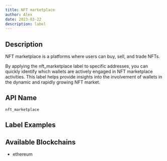 ```yaml
---
title: NFT marketplace
author: Alex
date: 2023-03-22
description: label
---
```


## Description

NFT marketplace is a platforms where users can buy, sell, and trade NFTs.

By applying the nft_marketplace label to specific addresses, you can quickly identify which wallets are actively engaged in NFT marketplace activities. This label helps provide insights into the involvement of wallets in the dynamic and rapidly growing NFT market.

## API Name

`nft_marketplace`

## Label Examples



## Available Blockchains

* ethereum